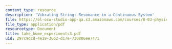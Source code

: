 ```yaml
---
content_type: resource
description: 'Vibrating String: Resonance in a Continuous System'
file: https://ol-ocw-studio-app-qa.s3.amazonaws.com/courses/8-03-physics-iii-spring-2003/297c9dcd4e1936b2d17e730806ee7471_take_home_experiments3.pdf
file_type: application/pdf
resourcetype: Document
title: take_home_experiments3.pdf
uid: 297c9dcd-4e19-36b2-d17e-730806ee7471
---
```


